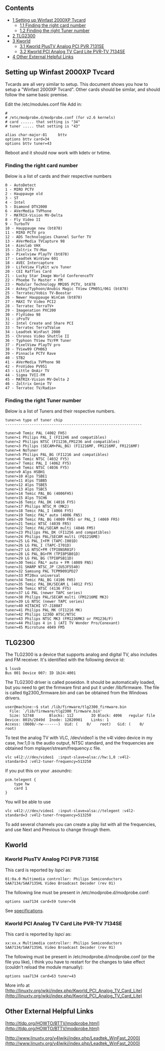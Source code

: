 ## Contents

*   [1 Setting up Winfast 2000XP Tvcard](#Setting_up_Winfast_2000XP_Tvcard)
    *   [1.1 Finding the right card number](#Finding_the_right_card_number)
    *   [1.2 Finding the right Tuner number](#Finding_the_right_Tuner_number)
*   [2 TLG2300](#TLG2300)
*   [3 Kworld](#Kworld)
    *   [3.1 Kworld PlusTV Analog PCI PVR 7131SE](#Kworld_PlusTV_Analog_PCI_PVR_7131SE)
    *   [3.2 Kworld PCI Analog TV Card Lite PVR-TV 7134SE](#Kworld_PCI_Analog_TV_Card_Lite_PVR-TV_7134SE)
*   [4 Other External Helpful Links](#Other_External_Helpful_Links)

## Setting up Winfast 2000XP Tvcard

Tvcards are all very similar to setup. This document shows you how to setup a "Winfast 2000XP Tvcard". Other cards should be similar, and should follow the same basic premise.

Edit the /etc/modules.conf file Add in:

```
#
# /etc/modprobe.d/modprobe.conf (for v2.6 kernels)
# card ...... that setting is "34"
# tuner ..... that setting is "43"

alias char-major-81     bttv
options bttv card=34
options bttv tuner=43 

```

Reboot and it should now work with kdetv or tvtime.

### Finding the right card number

Below is a list of cards and their respective numbers

```
0 - AutoDetect
1 - MIRO PCTV
2 - Hauppauge old
3 - ST
4 - Intel
5 - Diamond DTV2000
6 - AVerMedia TVPhone
7 - MATRIX-Vision MV-Delta
8 - Fly Video II
9 - TurboTV
10 - Hauppauge new (bt878)
11 - MIRO PCTV pro
12 - ADS Technologies Channel Surfer TV
13 - AVerMedia TVCapture 98
14 - Aimslab VHX
15 - Zoltrix TV-Max
16 - Pixelview PlayTV (bt878)
17 - Leadtek WinView 601
18 - AVEC Intercapture
19 - LifeView FlyKit w/o Tuner
20 - CEI Raffles Card
21 - Lucky Star Image World ConferenceTV
22 - Phoebe Tv Master + FM
23 - Modular Technology MM205 PCTV, bt878
24 - Askey/Typhoon/Anubis Magic TView CPH051/061 (bt878)
25 - Terratec/Vobis TV-Boostar
26 - Newer Hauppauge WinCam (bt878)
27 - MAXI TV Video PCI2
28 - Terratec TerraTV+
29 - Imagenation PXC200
30 - FlyVideo 98
31 - iProTV
32 - Intel Create and Share PCI
33 - Terratec TerraTValue
34 - Leadtek WinFast 2000
35 - Chronos Video Shuttle II
36 - Typhoon TView TV/FM Tuner
37 - PixelView PlayTV pro
38 - TView99 CPH063
39 - Pinnacle PCTV Rave
40 - STB2
41 - AVerMedia TVPhone 98
42 - ProVideo PV951
43 - Little OnAir TV
44 - Sigma TVII-FM
45 - MATRIX-Vision MV-Delta 2
46 - Zoltrix Genie TV
47 - Terratec TV/Radio+ 

```

### Finding the right Tuner number

Below is a list of Tuners and their respective numbers.

```
tuner=n type of tuner chip
--------------------------------------------------------------

tuner=0 Temic PAL (4002 FH5)
tuner=1 Philips PAL_I (FI1246 and compatibles)
tuner=2 Philips NTSC (FI1236,FM1236 and compatibles)
tuner=3 Philips (SECAM+PAL_BG) (FI1216MF, FM1216MF, FR1216MF)
tuner=4 NoTuner
tuner=5 Philips PAL_BG (FI1216 and compatibles)
tuner=6 Temic NTSC (4032 FY5)
tuner=7 Temic PAL_I (4062 FY5)
tuner=8 Temic NTSC (4036 FY5)
tuner=9 Alps HSBH1
tuner=10 Alps TSBE1
tuner=11 Alps TSBB5
tuner=12 Alps TSBE5
tuner=13 Alps TSBC5
tuner=14 Temic PAL_BG (4006FH5)
tuner=15 Alps TSCH6
tuner=16 Temic PAL_DK (4016 FY5)
tuner=17 Philips NTSC_M (MK2)
tuner=18 Temic PAL_I (4066 FY5)
tuner=19 Temic PAL* auto (4006 FN5)
tuner=20 Temic PAL_BG (4009 FR5) or PAL_I (4069 FR5)
tuner=21 Temic NTSC (4039 FR5)
tuner=22 Temic PAL/SECAM multi (4046 FM5)
tuner=23 Philips PAL_DK (FI1256 and compatibles)
tuner=24 Philips PAL/SECAM multi (FQ1216ME)
tuner=25 LG PAL_I+FM (TAPC-I001D)
tuner=26 LG PAL_I (TAPC-I701D)
tuner=27 LG NTSC+FM (TPI8NSR01F)
tuner=28 LG PAL_BG+FM (TPI8PSB01D)
tuner=29 LG PAL_BG (TPI8PSB11D)
tuner=30 Temic PAL* auto + FM (4009 FN5)
tuner=31 SHARP NTSC_JP (2U5JF5540)
tuner=32 Samsung PAL TCPM9091PD27
tuner=33 MT20xx universal
tuner=34 Temic PAL_BG (4106 FH5)
tuner=35 Temic PAL_DK/SECAM_L (4012 FY5)
tuner=36 Temic NTSC (4136 FY5)
tuner=37 LG PAL (newer TAPC series)
tuner=38 Philips PAL/SECAM multi (FM1216ME MK3)
tuner=39 LG NTSC (newer TAPC series)
tuner=40 HITACHI V7-J180AT
tuner=41 Philips PAL_MK (FI1216 MK)
tuner=42 Philips 1236D ATSC/NTSC
tuner=43 Philips NTSC MK3 (FM1236MK3 or FM1236/F)
tuner=44 Philips 4 in 1 (ATI TV Wonder Pro/Conexant)
tuner=45 Microtune 4049 FM5 

```

## TLG2300

The TLG2300 is a device that supports analog and digital TV, also includes and FM receiver. It's identified with the following device id:

```
$ lsusb
Bus 001 Device 007: ID 1b24:4001

```

The TLG2300 driver is called poseidon. It should be automatically loaded, but you need to get the firmware first and put it under /lib/firmware. The file is called tlg2300_firmware.bin and can be obtained from the Windows drivers.

```
user@machine:~$ stat /lib/firmware/tlg2300_firmware.bin 
  File: `/lib/firmware/tlg2300_firmware.bin'
  Size: 52748     	Blocks: 112        IO Block: 4096   regular file
Device: 801h/2049d	Inode: 12820901    Links: 1
Access: (0600/-rw-------)  Uid: (    0/    root)   Gid: (    0/    root)

```

To test the analog TV with VLC, /dev/video1 is the v4l video device in my case, hw:1,0 is the audio output, NTSC standard, and the frequencies are obtained from mplayer/stream/frequency.c file.

```
vlc v4l2:///dev/video1  :input-slave=alsa://hw:1,0 :v4l2-standard=3 :v4l2-tuner-frequency=513250

```

If you put this on your .asoundrc:

```
pcm.telegent {
	type hw
	card 1
}

```

You will be able to use

```
vlc v4l2:///dev/video1  :input-slave=alsa://telegent :v4l2-standard=3 :v4l2-tuner-frequency=513250

```

To add several channels you can create a play list with all the frequencies, and use Next and Previous to change through them.

## Kworld

### Kworld PlusTV Analog PCI PVR 7131SE

This card is reported by *lspci* as:

```
01:0a.0 Multimedia controller: Philips Semiconductors SAA7134/SAA7135HL Video Broadcast Decoder (rev 01)

```

The following line must be present in /etc/modprobe.d/modprobe.conf:

```
options saa7134 card=59 tuner=56

```

See [specifications](http://us.kworld-global.com/main/prod_in.aspx?mnuid=1306&modid=10&pcid=70&ifid=16&prodid=15).

### Kworld PCI Analog TV Card Lite PVR-TV 7134SE

This card is reported by *lspci* as:

```
xx:xx.x Multimedia controller: Philips Semiconductors SAA7134/SAA7135HL Video Broadcast Decoder (rev 01)

```

The following must be present in /etc/modprobe.d/modprobe.conf (or the file you like), I think you have to restart for the changes to take effect (couldn't reload the module manually):

```
options saa7134 card=63 tuner=43 

```

More info at [http://linuxtv.org/wiki/index.php/Kworld_PCI_Analog_TV_Card_Lite](http://linuxtv.org/wiki/index.php/Kworld_PCI_Analog_TV_Card_Lite)

## Other External Helpful Links

[http://tldp.org/HOWTO/BTTV/modprobe.html](http://tldp.org/HOWTO/BTTV/modprobe.html)

[http://www.linuxtv.org/v4lwiki/index.php/Leadtek_WinFast_2000](http://www.linuxtv.org/v4lwiki/index.php/Leadtek_WinFast_2000)